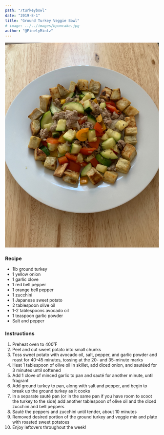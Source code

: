 ```yaml
---
path: "/turkeybowl"
date: "2019-8-1"
title: "Ground Turkey Veggie Bowl" 
# image: ../../images/bpancake.jpg
author: "@FinelyMintz"
---
```


![Turkey Bowl](./new_turkey.jpg)

### Recipe 

*	1lb ground turkey
*	1 yellow onion
*	1 garlic clove
*	1 red bell pepper
*	1 orange bell pepper
*	1 zucchini
*	1 Japanese sweet potato
*	2 tablespoon olive oil
*	1-2 tablespoons avocado oil
*	1 teaspoon garlic powder
*	Salt and pepper


### Instructions 

1.	Preheat oven to 400˚F
2.	Peel and cut sweet potato into small chunks
3.	Toss sweet potato with avocado oil, salt, pepper, and garlic powder and roast for 40-45 minutes, tossing at the 20- and 35-minute marks 
4.	Heat 1 tablespoon of olive oil in skillet, add diced onion, and sautéed for 3 minutes until softened
5.	Add 1 clove of minced garlic to pan and sauté for another minute, until fragrant
6.	Add ground turkey to pan, along with salt and pepper, and begin to break up the ground turkey as it cooks
7.	In a separate sauté pan (or in the same pan if you have room to scoot the turkey to the side) add another tablespoon of olive oil and the diced zucchini and bell peppers
8.	Sauté the peppers and zucchini until tender, about 10 minutes
9.	Removed desired portion of the ground turkey and veggie mix and plate with roasted sweet potatoes
10.	Enjoy leftovers throughout the week! 
